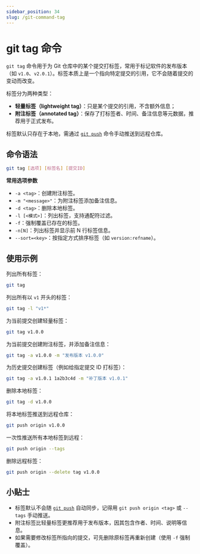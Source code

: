 ```yaml
---
sidebar_position: 34
slug: /git-command-tag
---
```


# git tag 命令

`git tag` 命令用于为 Git 仓库中的某个提交打标签，常用于标记软件的发布版本（如 `v1.0`、`v2.0.1`）。标签本质上是一个指向特定提交的引用，它不会随着提交的变动而改变。

标签分为两种类型：

- **轻量标签（lightweight tag）**：只是某个提交的引用，不含额外信息；
- **附注标签（annotated tag）**：保存了打标签者、时间、备注信息等元数据，推荐用于正式发布。

标签默认只存在于本地，需通过 [`git push`](/git/git-command-push/) 命令手动推送到远程仓库。



## 命令语法

```bash
git tag [选项] [标签名] [提交ID]
```

**常用选项参数**

- `-a <tag>`：创建附注标签。
- `-m "<message>"`：为附注标签添加备注信息。
- `-d <tag>`：删除本地标签。
- `-l [<模式>]`：列出标签，支持通配符过滤。
- `-f`：强制覆盖已存在的标签。
- `-n[N]`：列出标签并显示前 N 行标签信息。
- `--sort=<key>`：按指定方式排序标签（如 `version:refname`）。



## 使用示例

列出所有标签：

```bash
git tag
```

列出所有以 `v1` 开头的标签：

```bash
git tag -l "v1*"
```

为当前提交创建轻量标签：

```bash
git tag v1.0.0
```

为当前提交创建附注标签，并添加备注信息：

```bash
git tag -a v1.0.0 -m "发布版本 v1.0.0"
```

为历史提交创建标签（例如给指定提交 ID 打标签）：

```bash
git tag -a v1.0.1 1a2b3c4d -m "补丁版本 v1.0.1"
```

删除本地标签：

```bash
git tag -d v1.0.0
```

将本地标签推送到远程仓库：

```bash
git push origin v1.0.0
```

一次性推送所有本地标签到远程：

```bash
git push origin --tags
```

删除远程标签：

```bash
git push origin --delete tag v1.0.0
```



## 小贴士

- 标签默认不会随 [`git push`](/git/git-command-push/) 自动同步，记得用 `git push origin <tag>` 或 `--tags` 手动推送。
- 附注标签比轻量标签更推荐用于发布版本，因其包含作者、时间、说明等信息。
- 如果需要修改标签所指向的提交，可先删除原标签再重新创建（使用 `-f` 强制覆盖）。
